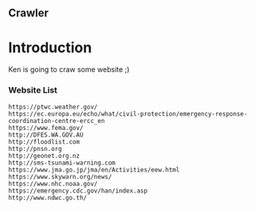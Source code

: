Crawler
---
# Introduction
Ken is going to craw some website ;)

### Website List
```
https://ptwc.weather.gov/
https://ec.europa.eu/echo/what/civil-protection/emergency-response-coordination-centre-ercc_en
https://www.fema.gov/
http://DFES.WA.GOV.AU
http://floodlist.com
http://pnsn.org
http://geonet.org.nz
http://sms-tsunami-warning.com
https://www.jma.go.jp/jma/en/Activities/eew.html
https://www.skywarn.org/news/
https://www.nhc.noaa.gov/
https://emergency.cdc.gov/han/index.asp
http://www.ndwc.go.th/

```